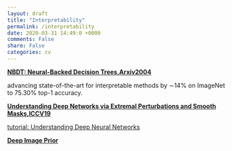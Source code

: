 ```yaml
---
layout: draft
title: "Interpretability"
permalink: /interpretability
date: 2020-03-31 14:49:0 +0000
comments: False
share: False
categories: cv
---
```



**[NBDT: Neural-Backed Decision Trees,Arxiv2004](https://arxiv.org/pdf/2004.00221.pdf)**

advancing state-of-the-art for interpretable methods by ∼14% on ImageNet to 75.30% top-1 accuracy.

**[Understanding Deep Networks via Extremal Perturbations and Smooth Masks,ICCV19](http://ruthcfong.github.io/files/fong19_extremal_poster.pdf)**

[tutorial: Understanding Deep Neural Networks](https://www.youtube.com/watch?v=YrlWq0oFZ50&list=WL&index=2&t=1301s)

**[Deep Image Prior](https://dmitryulyanov.github.io/deep_image_prior)**

